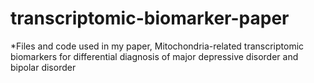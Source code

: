 # transcriptomic-biomarker-paper
*Files and code used in my paper, Mitochondria-related transcriptomic biomarkers for differential diagnosis of major depressive disorder and bipolar disorder
